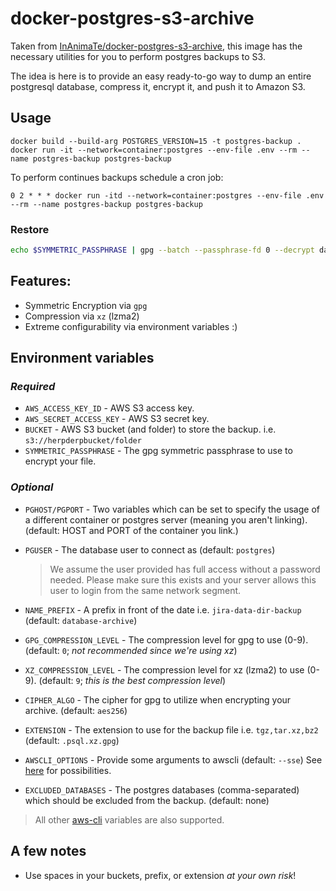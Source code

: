 # docker-postgres-s3-archive

Taken from [InAnimaTe/docker-postgres-s3-archive](https://github.com/InAnimaTe/docker-postgres-s3-archive), this image has the necessary utilities for you to perform postgres backups to S3.

The idea is here is to provide an easy ready-to-go way to dump an entire postgresql database, compress it, encrypt it, and push it to Amazon S3.

## Usage

```
docker build --build-arg POSTGRES_VERSION=15 -t postgres-backup .
docker run -it --network=container:postgres --env-file .env --rm --name postgres-backup postgres-backup
```

To perform continues backups schedule a cron job:

```crontab
0 2 * * * docker run -itd --network=container:postgres --env-file .env --rm --name postgres-backup postgres-backup
```

### Restore

```bash
echo $SYMMETRIC_PASSPHRASE | gpg --batch --passphrase-fd 0 --decrypt database-archive.psql.xz.gpg | xz -d | psql -U postgres postgres
```

## Features:

- Symmetric Encryption via `gpg`
- Compression via `xz` (lzma2)
- Extreme configurability via environment variables :)

## Environment variables

### _Required_

- `AWS_ACCESS_KEY_ID` - AWS S3 access key.
- `AWS_SECRET_ACCESS_KEY` - AWS S3 secret key.
- `BUCKET` - AWS S3 bucket (and folder) to store the backup. i.e. `s3://herpderpbucket/folder`
- `SYMMETRIC_PASSPHRASE` - The gpg symmetric passphrase to use to encrypt your file.

### _Optional_

- `PGHOST/PGPORT` - Two variables which can be set to specify the usage of a different container or postgres server (meaning you aren't linking). (default: HOST and PORT of the container you link.)
- `PGUSER` - The database user to connect as (default: `postgres`)

  > We assume the user provided has full access without a password needed. Please make sure this exists and your server allows this user to login from the same network segment.

- `NAME_PREFIX` - A prefix in front of the date i.e. `jira-data-dir-backup` (default: `database-archive`)
- `GPG_COMPRESSION_LEVEL` - The compression level for gpg to use (0-9). (default: `0`; _not recommended since we're using xz_)
- `XZ_COMPRESSION_LEVEL` - The compression level for xz (lzma2) to use (0-9). (default: `9`; _this is the best compression level_)
- `CIPHER_ALGO` - The cipher for gpg to utilize when encrypting your archive. (default: `aes256`)
- `EXTENSION` - The extension to use for the backup file i.e. `tgz,tar.xz,bz2` (default: `.psql.xz.gpg`)
- `AWSCLI_OPTIONS` - Provide some arguments to awscli (default: `--sse`) See [here](http://docs.aws.amazon.com/cli/latest/reference/s3/cp.html) for possibilities.
- `EXCLUDED_DATABASES` - The postgres databases (comma-separated) which should be excluded from the backup. (default: none)

> All other [aws-cli](https://github.com/aws/aws-cli) variables are also supported.

## A few notes

- Use spaces in your buckets, prefix, or extension _at your own risk_!
